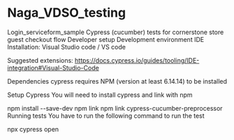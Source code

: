 # Naga_VDSO_testing
Login_serviceform_sample
Cypress (cucumber) tests for cornerstone store guest checkout flow
Developer setup
Development environment
IDE Installation: Visual Studio code / VS code

Suggested extensions: https://docs.cypress.io/guides/tooling/IDE-integration#Visual-Studio-Code

Dependencies
cypress requires NPM (version at least 6.14.14) to be installed

Setup Cypress
You will need to install cypress and link with npm

npm install --save-dev
npm link
npm link cypress-cucumber-preprocessor
Running tests
You have to run the following command to run the test

npx cypress open
